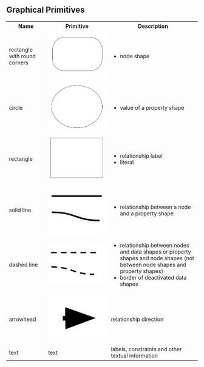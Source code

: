 ## Graphical Primitives</h2>

<table id="tab-vis-prim" class="small-images">
  <tr>
    <th>Name</th>
    <th>Primitive</th>
    <th>Description</th>
  </tr>
  <tr>
    <td>rectangle with round corners</td>
    <td><img src="./resources/images/primitives/rectangle-round-corners.svg"/></td>
    <td>
      <ul>
        <li>node shape</li>
      </ul>
    </td>
  </tr>

  <tr>
    <td>circle</td>
    <td><img src="./resources/images/primitives/circle.svg"/></td>
    <td>
      <ul>
        <li>value of a property shape</li>
      </ul>
    </td>
  </tr>
  <tr>
    <td>rectangle</td>
    <td><img src="./resources/images/primitives/rectangle.svg"/></td>
    <td>
      <ul>
        <li>relationship label</li>
        <li>literal</li>
      </ul>
    </td>
  </tr>
  <tr>
    <td>solid line</td>
    <td><img src="./resources/images/primitives/solid-edge.svg"/></td>
    <td>
      <ul>
        <li>relationship between a node and a property shape</li>
      </ul>
    </td>
  </tr>
  <tr>
    <td>dashed line</td>
    <td><img src="./resources/images/primitives/dashed-edge.svg"/></td>
    <td>
      <ul>
        <li>relationship between nodes and data shapes or property shapes and node shapes (not between node shapes and property shapes)</li>
        <li>border of deactivated data shapes</li>
      </ul>
    </td>
  </tr>
  <tr>
    <td>arrowhead</td>
    <td><img src="./resources/images/primitives/arrow-head.svg"/></td>
    <td>
       relationship direction
    </td>
  </tr>
  <tr>
    <td>text</td>
    <td>text</td>
    <td>labels, constraints and other textual information</td>
  </tr>
 </table>


